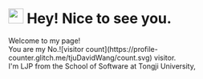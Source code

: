 <h1><img src="https://emojis.slackmojis.com/emojis/images/1531849430/4246/blob-sunglasses.gif?1531849430" width="30"/> Hey! Nice to see you.</h1>

<p>Welcome to my page! </br>You are my No.![visitor count](https://profile-counter.glitch.me/tjuDavidWang/count.svg) visitor. </br> I'm LJP from the School of Software at Tongji University, </p>
